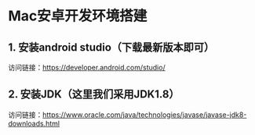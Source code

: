 # Mac安卓开发环境搭建

## 1. 安装android studio（下载最新版本即可）

访问链接：https://developer.android.com/studio/

## 2. 安装JDK（这里我们采用JDK1.8）

访问链接：https://www.oracle.com/java/technologies/javase/javase-jdk8-downloads.html
